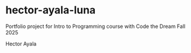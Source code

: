 # hector-ayala-luna
Portfolio project for Intro to Programming course with Code the Dream Fall 2025

Hector Ayala